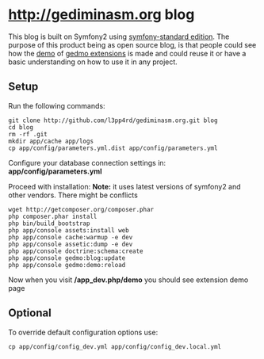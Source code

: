 # http://gediminasm.org blog

This blog is built on Symfony2 using [symfony-standard edition][symfony_standard]. The purpose
of this product being as open source blog, is that people could see how the
[demo][gedmo_demo] of [gedmo extensions][gedmo_extensions] is made and 
could reuse it or have a basic understanding on how to use it in any project.

[gedmo_extensions]: https://github.com/l3pp4rd/DoctrineExtensions "Gedmo behavioral doctrine2 extensions"
[gedmo_demo]: http://gediminasm.org/test "Test extensions on this blog"
[symfony_standard]: http://gediminasm.org/test "Symfony2 standard edition"

## Setup

Run the following commands:

    git clone http://github.com/l3pp4rd/gediminasm.org.git blog
    cd blog
    rm -rf .git
    mkdir app/cache app/logs
    cp app/config/parameters.yml.dist app/config/parameters.yml

Configure your database connection settings in: **app/config/parameters.yml**

Proceed with installation:
**Note:** it uses latest versions of symfony2 and other vendors. There might be conflicts 

    wget http://getcomposer.org/composer.phar
    php composer.phar install
    php bin/build_bootstrap
    php app/console assets:install web
    php app/console cache:warmup -e dev
    php app/console assetic:dump -e dev
    php app/console doctrine:schema:create
    php app/console gedmo:blog:update
    php app/console gedmo:demo:reload

Now when you visit **/app_dev.php/demo** you should see extension demo page

## Optional

To override default configuration options use:

    cp app/config/config_dev.yml app/config/config_dev.local.yml 
